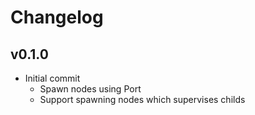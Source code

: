 # Changelog

## v0.1.0

  * Initial commit
    * Spawn nodes using Port
    * Support spawning nodes which supervises childs

